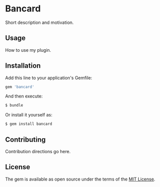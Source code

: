# Bancard
Short description and motivation.

## Usage
How to use my plugin.

## Installation
Add this line to your application's Gemfile:

```ruby
gem 'bancard'
```

And then execute:
```bash
$ bundle
```

Or install it yourself as:
```bash
$ gem install bancard
```

## Contributing
Contribution directions go here.

## License
The gem is available as open source under the terms of the [MIT License](https://opensource.org/licenses/MIT).
